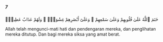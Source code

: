 ##### 7

<span class="ayah">خَتَمَ ٱللَّهُ عَلَىٰ قُلُوبِهِمْ وَعَلَىٰ سَمْعِهِمْ ۖ وَعَلَىٰٓ أَبْصَٰرِهِمْ غِشَٰوَةٌۭ ۖ وَلَهُمْ عَذَابٌ عَظِيمٌۭ</span>

<span class="ayah_translation">Allah telah mengunci-mati hati dan pendengaran mereka, dan penglihatan mereka ditutup. Dan bagi mereka siksa yang amat berat.</span>

